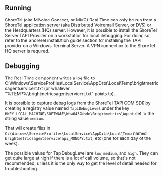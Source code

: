 ## Running

ShoreTel (aka MiVoice Connect, or MiVC) Real Time can only be run from a ShoreTel application server (aka Distributed Voicemail Server, or DVS) or the Headquarters (HQ) server.  However, it is possible to install the ShoreTel Server TAPI Provider on a workstation for local debugging.  For doing so, refer to the ShoreTel installation guide section for installing the TAPI provider on a Windows Terminal Server.  A VPN connection to the ShoreTel HQ server is required.

## Debugging

The Real Time component writes a log file to C:\Windows\ServiceProfiles\LocalService\AppData\Local\Temp\brightmetricsagentservicert.txt (or whatever "%TEMP%\brightmetricsagentservicert.txt" points to).

It is possible to capture debug logs from the ShoreTel TAPI COM SDK by creating a registry value named `TapiDebugLevel` under the key `HKEY_LOCAL_MACHINE\SOFTWARE\Wow6432Node\Brightmetrics\Agent` set to the string value `medium`.

That will create files in `C:\Windows\ServiceProfiles\LocalService\AppData\Local\Temp` named `brightmetricsagentservicetapi_MONDAY.txt`, etc (one for each day of the week).

The possible values for TapiDebugLevel are `low`, `medium`, and `high`.  They can get quite large at high if there is a lot of call volume, so that's not recommended, unless it is the only way to get the level of detail needed for troubleshooting.